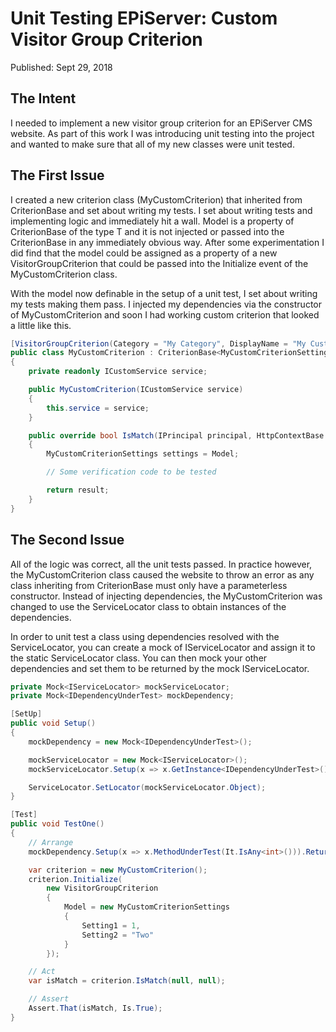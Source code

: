 # Unit Testing EPiServer: Custom Visitor Group Criterion

Published: Sept 29, 2018

## The Intent

I needed to implement a new visitor group criterion for an EPiServer CMS website. As part of this work I was introducing unit testing into the project and wanted to make sure that all of my new classes were unit tested.

## The First Issue

I created a new criterion class (MyCustomCriterion) that inherited from CriterionBase and set about writing my tests.  I set about writing tests and implementing logic and immediately hit a wall.  Model is a property of CriterionBase<T> of the type T and it is not injected or passed into the CriterionBase in any immediately obvious way. After some experimentation I did find that the model could be assigned as a property of a new VisitorGroupCriterion that could be passed into the Initialize event of the MyCustomCriterion class.

With the model now definable in the setup of a unit test, I set about writing my tests making them pass.  I injected my dependencies via the constructor of MyCustomCriterion and soon I had working custom criterion that looked a little like this.

```csharp
[VisitorGroupCriterion(Category = "My Category", DisplayName = "My Custom Criterion")]
public class MyCustomCriterion : CriterionBase<MyCustomCriterionSettings>
{
    private readonly ICustomService service;

    public MyCustomCriterion(ICustomService service)
    {
        this.service = service;
    }

    public override bool IsMatch(IPrincipal principal, HttpContextBase httpContext)
    {
        MyCustomCriterionSettings settings = Model;

        // Some verification code to be tested

        return result;
    }
}
```

## The Second Issue

All of the logic was correct, all the unit tests passed.  In practice however, the MyCustomCriterion class caused the website to throw an error as any class inheriting from CriterionBase<T> must only have a parameterless constructor. Instead of injecting dependencies, the MyCustomCriterion was changed to use the ServiceLocator class to obtain instances of the dependencies.

In order to unit test a class using dependencies resolved with the ServiceLocator, you can create a mock of IServiceLocator and assign it to the static ServiceLocator class.  You can then mock your other dependencies and set them to be returned by the mock IServiceLocator.

```csharp
private Mock<IServiceLocator> mockServiceLocator;
private Mock<IDependencyUnderTest> mockDependency;

[SetUp]
public void Setup()
{
    mockDependency = new Mock<IDependencyUnderTest>();

    mockServiceLocator = new Mock<IServiceLocator>();
    mockServiceLocator.Setup(x => x.GetInstance<IDependencyUnderTest>()).Returns(mockDependency.Object);

    ServiceLocator.SetLocator(mockServiceLocator.Object);
}

[Test]
public void TestOne()
{
    // Arrange
    mockDependency.Setup(x => x.MethodUnderTest(It.IsAny<int>())).Returns(1001);

    var criterion = new MyCustomCriterion();
    criterion.Initialize(
        new VisitorGroupCriterion
        {
            Model = new MyCustomCriterionSettings
            {
                Setting1 = 1,
                Setting2 = "Two"
            }
        });

    // Act
    var isMatch = criterion.IsMatch(null, null);

    // Assert
    Assert.That(isMatch, Is.True);
}
```